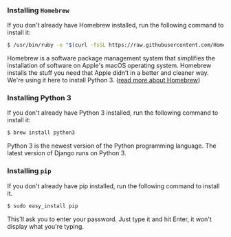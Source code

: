### Installing `Homebrew`

If you don't already have Homebrew installed, run the following command to install it:

```bash
$ /usr/bin/ruby -e "$(curl -fsSL https://raw.githubusercontent.com/Homebrew/install/master/install)"
```

Homebrew is a software package management system that simplifies the installation of software on Apple's macOS operating system. Homebrew installs the stuff you need that Apple didn’t in a better and cleaner way. We're using it here to install Python 3. ([read more about Homebrew](https://brew.sh))

### Installing Python 3

If you don't already have Python 3 installed, run the following command to install it:

```bash
$ brew install python3
```

Python 3 is the newest version of the Python programming language. The latest version of Django runs on Python 3.

### Installing `pip`

If you don't already have pip installed, run the following command to install it.

```bash
$ sudo easy_install pip
```

This'll ask you to enter your password. Just type it and hit Enter, it won't display what you're typing.
